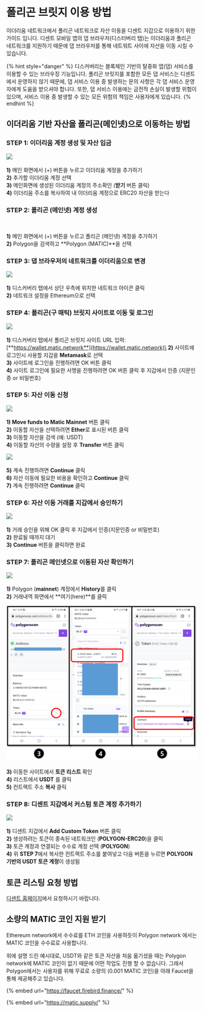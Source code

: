 # 폴리곤 브릿지 이용 방법

이더리움 네트워크에서 폴리곤 네트워크로 자산 이동을 디센트 지갑으로 이용하기 위한 가이드 입니다. 디센트 모바일 앱의 댑 브라우저(디스터버리 탭)는 이더리움과 폴리곤 네트워크를 지원하기 때문에 댑 브라우저를 통해 네트워트 사이에 자산을 이동 시킬 수 있습니다.

{% hint style="danger" %}
디스커버리는 블록체인 기반의 탈중화 앱(댑) 서비스를 이용할 수 있는 브라우징 기능입니다. 폴리곤 브릿지를 포함한 모든 댑 서비스는 디센트에서 운영하지 않기 때문에, 댑 서비스 이용 중 발생하는 문의 사항은 각 댑 서비스 운영자에게 도움을 받으셔야 합니다. 또한, 댑 서비스 이용에는 금전적 손실이 발생할 위험이 있으며, 서비스 이용 중 발생할 수 있는 모든 위험의 책임은 사용자에게 있습니다.
{% endhint %}

## 이더리움 기반 자산을 폴리곤(메인넷)으로 이동하는 방법

### **STEP 1: 이더리움 계정 생성 및 자산 입금**

![](https://cdn-images-1.medium.com/max/800/1\*AUiRmcjxmJ4QKBI1kTpYhQ.png)

**1)** 메인 화면에서 (+) 버튼을 누르고 이더리움 계정을 추가하기\
**2)** 추가할 이더리움 계정 선택\
**3)** 메인화면에 생성된 이더리움 계정의 주소확인 (**받기** 버튼 클릭)\
**4)** 이더리움 주소를 복사하여 내 이더리움 계정으로 ERC20 자산을 받는다

### **STEP 2: 폴리곤 (메인넷) 계정 생성**

<div align="center">

<img src="https://cdn-images-1.medium.com/max/800/1*-1Ez3UNIVfeYvK4AgDKh0w.png" alt="">

</div>

**1)** 메인 화면에서 (+) 버튼을 누르고 폴리곤 (메인넷) 계정을 추가하기\
**2)** Polygon을 검색하고 **Polygon (MATIC)**을 선택

### **STEP 3: 댑 브라우저의 네트워크를 이더리움으로 변경**

![](https://cdn-images-1.medium.com/max/800/1\*cD1yk3fmrXKaOp7r4XQ3dw.png)

**1)** 디스커버리 탭에서 상단 우측에 위치한 네트워크 아이콘 클릭\
**2)** 네트워크 설정을 Ethereum으로 선택

### **STEP 4: 폴리곤(구 매틱) 브릿지 사이트로 이동 및 로그인**

![](https://cdn-images-1.medium.com/max/800/1\*T0JpqGlDeqNxfL\_r\_rAGqw.png)

**1)** 디스커버리 탭에서 폴리곤 브릿지 사이트 URL 입력: [**https://wallet.matic.network**](https://wallet.matic.network)\
**2)** 사이트에 로그인시 사용할 지갑을 **Metamask**로 선택\
**3)** 사이트에 로그인을 진행하려면 OK 버튼 클릭\
**4)** 사이트 로그인에 필요한 서명을 진행하려면 OK 버튼 클릭 후 지갑에서 인증 (지문인증 or 비밀번호)

### **STEP 5: 자산 이동 신청**

![](https://cdn-images-1.medium.com/max/800/1\*o10z7b5ICdKEI\_r6IS-9UQ.png)

**1) Move funds to Matic Mainnet** 버튼 클릭\
**2)** 이동할 자산을 선택하려면 **Ether**로 표시된 버튼 클릭\
**3)** 이동할 자산을 검색 (예: USDT)\
**4)** 이동할 자산의 수량을 설정 후 **Transfer** 버튼 클릭

![](https://cdn-images-1.medium.com/max/800/1\*hFh0wQRfLaXyNLafW3cTQA.png)

**5)** 계속 진행하려면 **Continue** 클릭\
**6)** 자산 이동에 필요한 비용을 확인하고 **Continue** 클릭\
**7)** 계속 진행하려면 **Continue** 클릭

### **STEP 6: 자산 이동 거래를 지갑에서 승인하기**

![](https://cdn-images-1.medium.com/max/800/1\*ZWuqQDVaEi9XXxIAALZUGg.png)

**1)** 거래 승인을 위해 OK 클릭 후 지갑에서 인증(지문인증 or 비밀번호) \
**2)** 완료될 때까지 대기\
**3)** **Continue** 버튼을 클릭하면 완료

### **STEP 7: 폴리곤 메인넷으로 이동된 자산 확인하기**

![](https://cdn-images-1.medium.com/max/800/1\*sws4B57WEWzKepYRKxeODA.png)

**1)** Polygon (**mainnet**) 계정에서 **History**를 클릭\
**2)** 거래내역 화면에서 **여기(here)**를 클릭

![](<../.gitbook/assets/1 (10).png>)

**3)** 이동한 사이트에서 **토큰 리스트** 확인\
**4)** 리스트에서 **USDT** 를 클릭\
**5)** 컨트랙트 주소 **복사** 클릭

### **STEP 8: 디센트 지갑에서 커스텀 토큰 계정 추가하기**

![](https://cdn-images-1.medium.com/max/800/1\*OAA0kyCz71QlFhDG\_OHYaw.png)

**1)** 디센트 지갑에서 **Add Custom Token** 버튼 클릭\
**2)** 생성하려는 토큰이 종속된 네트워크인 (**POLYGON-ERC20**)을 클릭\
**3)** 토큰 계정과 연결되는 수수료 계정 선택 (**POLYGON**) \
**4)** 위 **STEP 7**에서 복사한 컨트랙트 주소를 붙여넣고 다음 버튼을 누르면 **POLYGON기반의 USDT 토큰 계정**이 생성됨

## **토큰 리스팅 요청 방법**&#x20;

[디센트 홈페이지](https://dcentwallet.com/)에서 요청하시기 바랍니다.

## **소량의 MATIC 코인 지원 받기**

Ethereum network에서 수수료를 ETH 코인을 사용하듯이 Polygon network 에서는 MATIC 코인을 수수료로 사용합니다.

위에 설명 드린 예시대로, USDT와 같은 토큰 자산을 처음 옮기셨을 때는 Polygon network에 MATIC 코인이 없기 때문에 어떤 작업도 진행 할 수 없습니다. 그래서 Polygon에서는 사용자를 위해 무료로 소량의 (0.001 MATIC 코인)을 아래 Faucet을 통해 제공해주고 있습니다.&#x20;

{% embed url="https://faucet.firebird.finance/" %}

{% embed url="https://matic.supply/" %}
